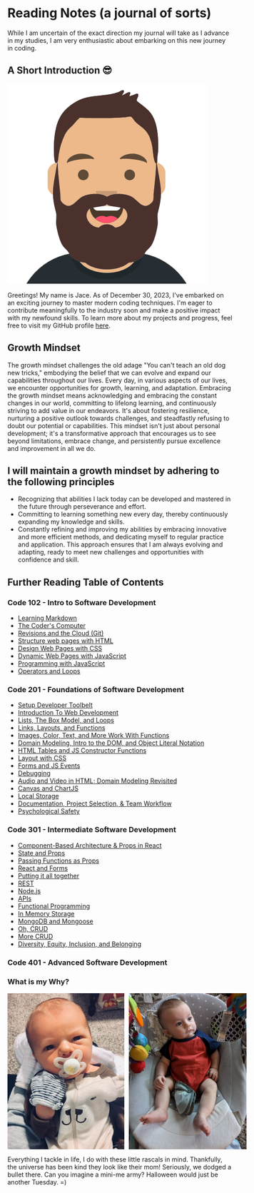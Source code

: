 # Reading Notes (a journal of sorts)

While I am uncertain of the exact direction my journal will take as I advance in my studies, I am very enthusiastic about embarking on this new journey in coding.

<!-- Had to copy and paste an emoji in here because :sunglasses: did not work. Google search yielded it may be an UTF-8 encoding issue. -->
## A Short Introduction 😎

![Jace's Avatar](assets/pic.png)

Greetings! My name is Jace. As of December 30, 2023, I've embarked on an exciting journey to master modern coding techniques. I'm eager to contribute meaningfully to the industry soon and make a positive impact with my newfound skills. To learn more about my projects and progress, feel free to visit my GitHub profile [here](https://github.com/CodeHard84).

## Growth Mindset

The growth mindset challenges the old adage "You can't teach an old dog new tricks," embodying the belief that we can evolve and expand our capabilities throughout our lives. Every day, in various aspects of our lives, we encounter opportunities for growth, learning, and adaptation. Embracing the growth mindset means acknowledging and embracing the constant changes in our world, committing to lifelong learning, and continuously striving to add value in our endeavors. It's about fostering resilience, nurturing a positive outlook towards challenges, and steadfastly refusing to doubt our potential or capabilities. This mindset isn't just about personal development; it's a transformative approach that encourages us to see beyond limitations, embrace change, and persistently pursue excellence and improvement in all we do.

## I will maintain a growth mindset by adhering to the following principles

- Recognizing that abilities I lack today can be developed and mastered in the future through perseverance and effort.
- Committing to learning something new every day, thereby continuously expanding my knowledge and skills.
- Constantly refining and improving my abilities by embracing innovative and more efficient methods, and dedicating myself to regular practice and application. This approach ensures that I am always evolving and adapting, ready to meet new challenges and opportunities with confidence and skill.

<!-- This looks really cool when viewing the README.md from the repo but it does not work on github pages.
> [!NOTE]
> This document is a work in progress and will be updated periodically. Please revisit occasionally to view the latest changes and additions.
-->

## Further Reading Table of Contents

### Code 102 - Intro to Software Development

- [Learning Markdown](102/102-class01.md)
- [The Coder's Computer](102/102-class02.md)
- [Revisions and the Cloud (Git)](102/102-class03.md)
- [Structure web pages with HTML](102/102-class04.md)
- [Design Web Pages with CSS](102/102-class05.md)
- [Dynamic Web Pages with JavaScript](102/102-class06.md)
- [Programming with JavaScript](102/102-class07.md)
- [Operators and Loops](102/102-class08.md)

### Code 201 - Foundations of Software Development

- [Setup Developer Toolbelt](201/201-class01.md)
- [Introduction To Web Development](201/201-class02.md)
- [Lists, The Box Model, and Loops](201/201-class03.md)
- [Links, Layouts, and Functions](201/201-class04.md)
- [Images, Color, Text, and More Work With Functions](201/201-class05.md)
- [Domain Modeling, Intro to the DOM, and Object Literal Notation](201/201-class06.md)
- [HTML Tables and JS Constructor Functions](201/201-class07.md)
- [Layout with CSS](201/201-class08.md)
- [Forms and JS Events](201/201-class09.md)
- [Debugging](201/201-class10.md)
- [Audio and Video in HTML; Domain Modeling Revisited](201/201-class11.md)
- [Canvas and ChartJS](201/201-class12.md)
- [Local Storage](201/201-class13.md)
- [Documentation, Project Selection, & Team Workflow](201/201-class14.md)
- [Psychological Safety](201/201-class14-1.md)

### Code 301 - Intermediate Software Development

- [Component-Based Architecture & Props in React](301/301-class01.md)
- [State and Props](301/301-class02.md)
- [Passing Functions as Props](301/301-class03.md)
- [React and Forms](301/301-class04.md)
- [Putting it all together](301/301-class05.md)
- [REST](301/301-class06.md)
- [Node.js](301/301-class07.md)
- [APIs](301/301-class08.md)
- [Functional Programming](301/301-class09.md)
- [In Memory Storage](301/301-class10.md)
- [MongoDB and Mongoose](301/301-class11.md)
- [Oh, CRUD](301/301-class12.md)
- [More CRUD](301/301-class13.md)
- [Diversity, Equity, Inclusion, and Belonging](301/301-class14.md)

### Code 401 - Advanced Software Development

### What is my Why?

<!-- markdownlint-disable -->
<div style="display: flex;">
    <img src="assets/eas.jpg" width="350" height="350" style="margin-right: 10px;">
    <img src="assets/bre.jpg" width="350" height="350">
</div>
<!-- markdownlint-enable -->

Everything I tackle in life, I do with these little rascals in mind.
Thankfully, the universe has been kind they look like their mom!
Seriously, we dodged a bullet there. Can you imagine a mini-me army?
Halloween would just be another Tuesday. =)
